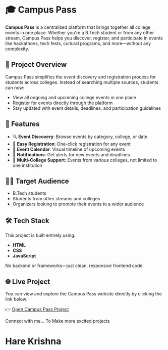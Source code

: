 # 🎓 Campus Pass

**Campus Pass** is a centralized platform that brings together all college events in one place. Whether you're a B.Tech student or from any other stream, Campus Pass helps you discover, register, and participate in events like hackathons, tech fests, cultural programs, and more—without any complexity.

## 🚀 Project Overview

Campus Pass simplifies the event discovery and registration process for students across colleges. Instead of searching multiple sources, students can now:

- View all ongoing and upcoming college events in one place
- Register for events directly through the platform
- Stay updated with event details, deadlines, and participation guidelines

## 🎯 Features

- 🔍 **Event Discovery**: Browse events by category, college, or date  
- 📝 **Easy Registration**: One-click registration for any event  
- 📅 **Event Calendar**: Visual timeline of upcoming events  
- 📢 **Notifications**: Get alerts for new events and deadlines  
- 🏫 **Multi-College Support**: Events from various colleges, not limited to one institution  

## 👨‍🎓 Target Audience

- B.Tech students  
- Students from other streams and colleges  
- Organizers looking to promote their events to a wider audience  

## 🛠️ Tech Stack

This project is built entirely using:

- **HTML**
- **CSS**
- **JavaScript**

No backend or frameworks—just clean, responsive frontend code.

## 🌐 Live Project

You can view and explore the Campus Pass website directly by clicking the link below:

👉 [Open Campus Pass Project](https://github.com/Shivam-Maurya-2024/MY-PROJECT-06.08.2025.git)


 Connect with me... To Make more excited projects

 # Hare Krishna
